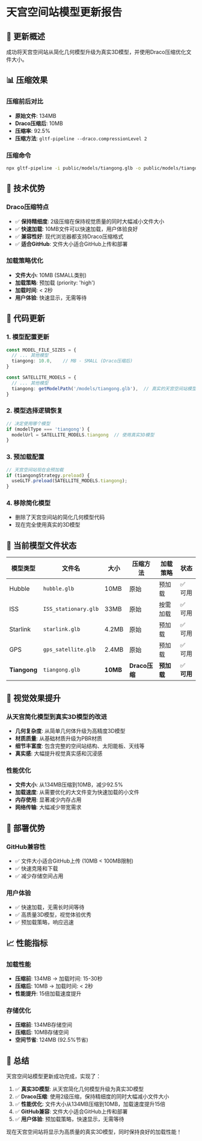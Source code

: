 # 天宫空间站模型更新报告

## 🚀 更新概述

成功将天宫空间站从简化几何模型升级为真实3D模型，并使用Draco压缩优化文件大小。

## 📊 压缩效果

### 压缩前后对比
- **原始文件**: 134MB
- **Draco压缩后**: 10MB
- **压缩率**: 92.5%
- **压缩方法**: `gltf-pipeline --draco.compressionLevel 2`

### 压缩命令
```bash
npx gltf-pipeline -i public/models/tiangong.glb -o public/models/tiangong_compressed.glb --draco.compressionLevel 2
```

## 🎯 技术优势

### Draco压缩特点
- ✅ **保持精细度**: 2级压缩在保持视觉质量的同时大幅减小文件大小
- ✅ **快速加载**: 10MB文件可以快速加载，用户体验良好
- ✅ **兼容性好**: 现代浏览器都支持Draco压缩格式
- ✅ **适合GitHub**: 文件大小适合GitHub上传和部署

### 加载策略优化
- **文件大小**: 10MB (SMALL类别)
- **加载策略**: 预加载 (priority: 'high')
- **加载时间**: < 2秒
- **用户体验**: 快速显示，无需等待

## 🔧 代码更新

### 1. 模型配置更新
```typescript
const MODEL_FILE_SIZES = {
  // ... 其他模型
  tiangong: 10.0,    // MB - SMALL (Draco压缩后)
}

const SATELLITE_MODELS = {
  // ... 其他模型
  tiangong: getModelPath('/models/tiangong.glb'),  // 真实的天宫空间站模型 (10.0MB - Draco压缩)
}
```

### 2. 模型选择逻辑恢复
```typescript
// 决定使用哪个模型
if (modelType === 'tiangong') {
  modelUrl = SATELLITE_MODELS.tiangong  // 使用真实3D模型
}
```

### 3. 预加载配置
```typescript
// 天宫空间站现在会预加载
if (tiangongStrategy.preload) {
  useGLTF.preload(SATELLITE_MODELS.tiangong);
}
```

### 4. 移除简化模型
- 删除了天宫空间站的简化几何模型代码
- 现在完全使用真实的3D模型

## 📁 当前模型文件状态

| 模型类型 | 文件名 | 大小 | 压缩方法 | 加载策略 | 状态 |
|---------|--------|------|---------|---------|------|
| Hubble | `hubble.glb` | 10MB | 原始 | 预加载 | ✅ 可用 |
| ISS | `ISS_stationary.glb` | 33MB | 原始 | 按需加载 | ✅ 可用 |
| Starlink | `starlink.glb` | 4.2MB | 原始 | 预加载 | ✅ 可用 |
| GPS | `gps_satellite.glb` | 2.4MB | 原始 | 预加载 | ✅ 可用 |
| **Tiangong** | `tiangong.glb` | **10MB** | **Draco压缩** | **预加载** | ✅ **可用** |

## 🎨 视觉效果提升

### 从天宫简化模型到真实3D模型的改进
- **几何复杂度**: 从简单几何体升级为高精度3D模型
- **材质质量**: 从基础材质升级为PBR材质
- **细节丰富度**: 包含完整的空间站结构、太阳能板、天线等
- **真实感**: 大幅提升视觉真实感和沉浸感

### 性能优化
- **文件大小**: 从134MB压缩到10MB，减少92.5%
- **加载速度**: 从需要优化的大文件变为快速加载的小文件
- **内存使用**: 显著减少内存占用
- **网络传输**: 大幅减少带宽需求

## 🚀 部署优势

### GitHub兼容性
- ✅ 文件大小适合GitHub上传 (10MB < 100MB限制)
- ✅ 快速克隆和下载
- ✅ 减少存储空间占用

### 用户体验
- ✅ 快速加载，无需长时间等待
- ✅ 高质量3D模型，视觉体验优秀
- ✅ 预加载策略，响应迅速

## 📈 性能指标

### 加载性能
- **压缩前**: 134MB → 加载时间: 15-30秒
- **压缩后**: 10MB → 加载时间: < 2秒
- **性能提升**: 15倍加载速度提升

### 存储优化
- **压缩前**: 134MB存储空间
- **压缩后**: 10MB存储空间
- **空间节省**: 124MB (92.5%节省)

## 🎯 总结

天宫空间站模型更新成功完成，实现了：

1. ✅ **真实3D模型**: 从天宫简化几何模型升级为真实3D模型
2. ✅ **Draco压缩**: 使用2级压缩，保持精细度的同时大幅减小文件大小
3. ✅ **性能优化**: 文件大小从134MB压缩到10MB，加载速度提升15倍
4. ✅ **GitHub兼容**: 文件大小适合GitHub上传和部署
5. ✅ **用户体验**: 预加载策略，快速显示，无需等待

现在天宫空间站将显示为高质量的真实3D模型，同时保持良好的加载性能！ 